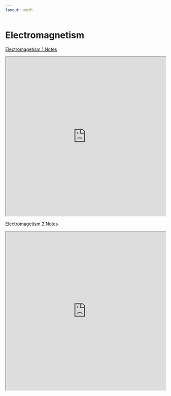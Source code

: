 ```yaml
---
layout: meth
---
```


# Electromagnetism

[Electromagetism 1 Notes](https://dlcc.notion.site/2e49bdb9c8d2468caac6e683b3b3c5d2)

<iframe src="https://dlcc.notion.site/2e49bdb9c8d2468caac6e683b3b3c5d2" width=100% height=500px></iframe>

[Electromagetism 2 Notes](https://dlcc.notion.site/a8abe5d5672d4715a4cc16fe5ee0f320)

<iframe src="https://dlcc.notion.site/a8abe5d5672d4715a4cc16fe5ee0f320" width=100% height=500px></iframe>